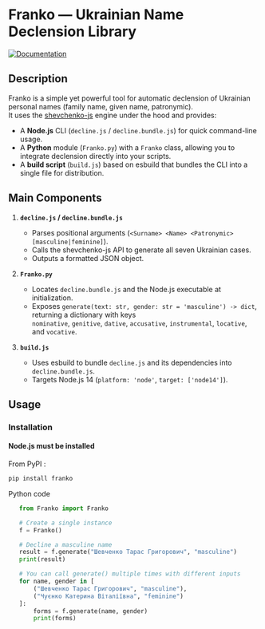 # Franko ― Ukrainian Name Declension Library

[![Documentation](https://img.shields.io/badge/Documentation-Read%20The%20Docs-blue.svg)](https://franko.readthedocs.io/en/latest/index.html)


## Description
Franko is a simple yet powerful tool for automatic declension of Ukrainian personal names (family name, given name, patronymic).  
It uses the [shevchenko-js](https://shevchenko-js.tooleks.com/) engine under the hood and provides:

- A **Node.js** CLI (`decline.js` / `decline.bundle.js`) for quick command-line usage.  
- A **Python** module (`Franko.py`) with a `Franko` class, allowing you to integrate declension directly into your scripts.  
- A **build script** (`build.js`) based on esbuild that bundles the CLI into a single file for distribution.

## Main Components
1. **`decline.js` / `decline.bundle.js`**  
   - Parses positional arguments (`<Surname> <Name> <Patronymic> [masculine|feminine]`).  
   - Calls the shevchenko-js API to generate all seven Ukrainian cases.  
   - Outputs a formatted JSON object.

2. **`Franko.py`**  
   - Locates `decline.bundle.js` and the Node.js executable at initialization.  
   - Exposes `generate(text: str, gender: str = 'masculine') -> dict`, returning a dictionary with keys  
     `nominative`, `genitive`, `dative`, `accusative`, `instrumental`, `locative`, and `vocative`.

3. **`build.js`**  
   - Uses esbuild to bundle `decline.js` and its dependencies into `decline.bundle.js`.  
   - Targets Node.js 14 (`platform: 'node'`, `target: ['node14']`).

## Usage

### Installation
#### Node.js must be installed
From PyPI :
```bash
pip install franko
```

Python code

```python
   from Franko import Franko

   # Create a single instance
   f = Franko()

   # Decline a masculine name
   result = f.generate("Шевченко Тарас Григорович", "masculine")
   print(result)

   # You can call generate() multiple times with different inputs
   for name, gender in [
       ("Шевченко Тарас Григорович", "masculine"),
       ("Чуєнко Катерина Віталіївна", "feminine")
   ]:
       forms = f.generate(name, gender)
       print(forms)
```
